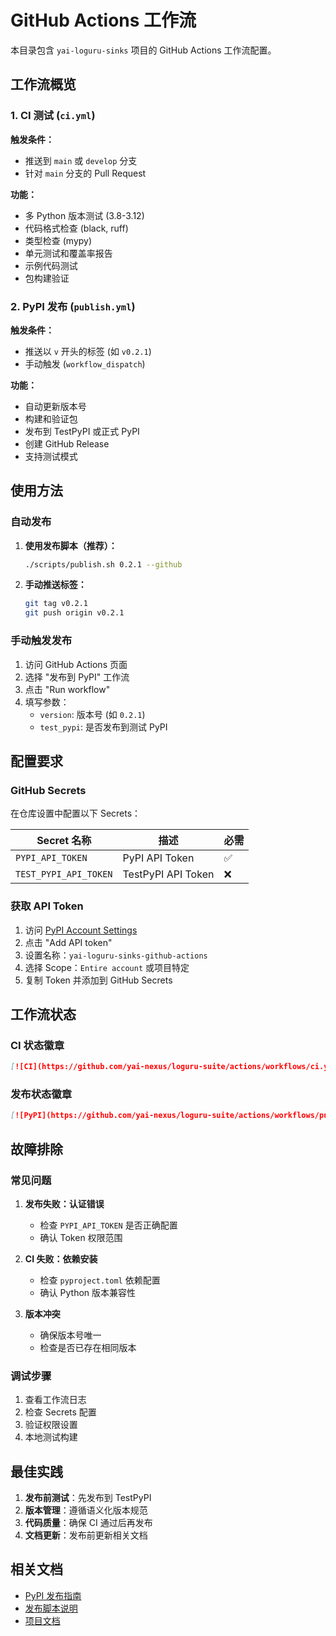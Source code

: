 # GitHub Actions 工作流

本目录包含 `yai-loguru-sinks` 项目的 GitHub Actions 工作流配置。

## 工作流概览

### 1. CI 测试 (`ci.yml`)

**触发条件：**
- 推送到 `main` 或 `develop` 分支
- 针对 `main` 分支的 Pull Request

**功能：**
- 多 Python 版本测试 (3.8-3.12)
- 代码格式检查 (black, ruff)
- 类型检查 (mypy)
- 单元测试和覆盖率报告
- 示例代码测试
- 包构建验证

### 2. PyPI 发布 (`publish.yml`)

**触发条件：**
- 推送以 `v` 开头的标签 (如 `v0.2.1`)
- 手动触发 (`workflow_dispatch`)

**功能：**
- 自动更新版本号
- 构建和验证包
- 发布到 TestPyPI 或正式 PyPI
- 创建 GitHub Release
- 支持测试模式

## 使用方法

### 自动发布

1. **使用发布脚本（推荐）：**
   ```bash
   ./scripts/publish.sh 0.2.1 --github
   ```

2. **手动推送标签：**
   ```bash
   git tag v0.2.1
   git push origin v0.2.1
   ```

### 手动触发发布

1. 访问 GitHub Actions 页面
2. 选择 "发布到 PyPI" 工作流
3. 点击 "Run workflow"
4. 填写参数：
   - `version`: 版本号 (如 `0.2.1`)
   - `test_pypi`: 是否发布到测试 PyPI

## 配置要求

### GitHub Secrets

在仓库设置中配置以下 Secrets：

| Secret 名称 | 描述 | 必需 |
|------------|------|------|
| `PYPI_API_TOKEN` | PyPI API Token | ✅ |
| `TEST_PYPI_API_TOKEN` | TestPyPI API Token | ❌ |

### 获取 API Token

1. 访问 [PyPI Account Settings](https://pypi.org/manage/account/)
2. 点击 "Add API token"
3. 设置名称：`yai-loguru-sinks-github-actions`
4. 选择 Scope：`Entire account` 或项目特定
5. 复制 Token 并添加到 GitHub Secrets

## 工作流状态

### CI 状态徽章

```markdown
[![CI](https://github.com/yai-nexus/loguru-suite/actions/workflows/ci.yml/badge.svg)](https://github.com/yai-nexus/loguru-suite/actions/workflows/ci.yml)
```

### 发布状态徽章

```markdown
[![PyPI](https://github.com/yai-nexus/loguru-suite/actions/workflows/publish.yml/badge.svg)](https://github.com/yai-nexus/loguru-suite/actions/workflows/publish.yml)
```

## 故障排除

### 常见问题

1. **发布失败：认证错误**
   - 检查 `PYPI_API_TOKEN` 是否正确配置
   - 确认 Token 权限范围

2. **CI 失败：依赖安装**
   - 检查 `pyproject.toml` 依赖配置
   - 确认 Python 版本兼容性

3. **版本冲突**
   - 确保版本号唯一
   - 检查是否已存在相同版本

### 调试步骤

1. 查看工作流日志
2. 检查 Secrets 配置
3. 验证权限设置
4. 本地测试构建

## 最佳实践

1. **发布前测试**：先发布到 TestPyPI
2. **版本管理**：遵循语义化版本规范
3. **代码质量**：确保 CI 通过后再发布
4. **文档更新**：发布前更新相关文档

## 相关文档

- [PyPI 发布指南](../docs/PYPI_PUBLISH.md)
- [发布脚本说明](../scripts/publish.sh)
- [项目文档](../README.md)